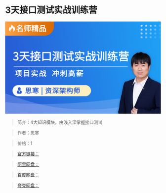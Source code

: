 # 3天接口测试实战训练营

![img](../../assets/bdc15ed75e9746c58d5a543c22d0913f.png)

> 简介：4大知识模块，由浅入深掌握接口测试

> 作者：思寒

> 价格：1

> [官方链接：]()

> [阿里网盘：]()

> [百度网盘：]()

> [夸克网盘：]()
